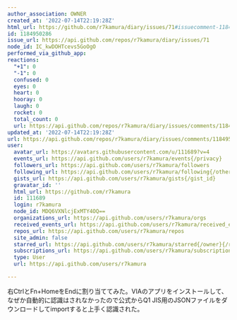 ```yaml
---
author_association: OWNER
created_at: '2022-07-14T22:19:28Z'
html_url: https://github.com/r7kamura/diary/issues/71#issuecomment-1184950286
id: 1184950286
issue_url: https://api.github.com/repos/r7kamura/diary/issues/71
node_id: IC_kwDOHTcevs5GoOgO
performed_via_github_app: 
reactions:
  "+1": 0
  "-1": 0
  confused: 0
  eyes: 0
  heart: 0
  hooray: 0
  laugh: 0
  rocket: 0
  total_count: 0
  url: https://api.github.com/repos/r7kamura/diary/issues/comments/1184950286/reactions
updated_at: '2022-07-14T22:19:28Z'
url: https://api.github.com/repos/r7kamura/diary/issues/comments/1184950286
user:
  avatar_url: https://avatars.githubusercontent.com/u/111689?v=4
  events_url: https://api.github.com/users/r7kamura/events{/privacy}
  followers_url: https://api.github.com/users/r7kamura/followers
  following_url: https://api.github.com/users/r7kamura/following{/other_user}
  gists_url: https://api.github.com/users/r7kamura/gists{/gist_id}
  gravatar_id: ''
  html_url: https://github.com/r7kamura
  id: 111689
  login: r7kamura
  node_id: MDQ6VXNlcjExMTY4OQ==
  organizations_url: https://api.github.com/users/r7kamura/orgs
  received_events_url: https://api.github.com/users/r7kamura/received_events
  repos_url: https://api.github.com/users/r7kamura/repos
  site_admin: false
  starred_url: https://api.github.com/users/r7kamura/starred{/owner}{/repo}
  subscriptions_url: https://api.github.com/users/r7kamura/subscriptions
  type: User
  url: https://api.github.com/users/r7kamura

---
```

右CtrlとFn+HomeをEndに割り当ててみた。VIAのアプリをインストールして、なぜか自動的に認識はされなかったので公式からQ1 JIS用のJSONファイルをダウンロードしてimportすると上手く認識された。